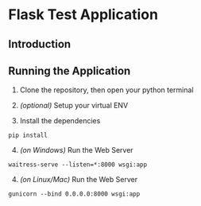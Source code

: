 # Flask Test Application

## Introduction

## Running the Application

1. Clone the repository, then open your python terminal

2. _(optional)_ Setup your virtual ENV

3. Install the dependencies

  ```
  pip install
  ```

4. _(on Windows)_ Run the Web Server

  ```
  waitress-serve --listen=*:8000 wsgi:app
  ```

4. _(on Linux/Mac)_ Run the Web Server

  ```
  gunicorn --bind 0.0.0.0:8000 wsgi:app
  ```
